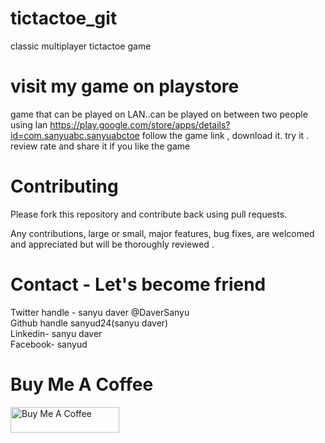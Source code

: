 # tictactoe_git
classic multiplayer  tictactoe game  
# visit my game on playstore
game that can be played on LAN..can be played on between two people using lan https://play.google.com/store/apps/details?id=com.sanyuabc.sanyuabctoe follow the game link , download it. try it . review rate and share it if you like the game
# Contributing
Please fork this repository and contribute back using pull requests.

Any contributions, large or small, major features, bug fixes, are welcomed and appreciated but will be thoroughly reviewed .
# Contact - Let's become friend
Twitter handle  - sanyu daver @DaverSanyu <br/>
Github handle sanyud24(sanyu daver)<br/>
Linkedin- sanyu daver<br/>
Facebook- sanyud<br/>

# Buy Me A Coffee
<a href="https://www.buymeacoffee.com/Sanyu Daver" target="_blank"><img src="https://cdn.buymeacoffee.com/buttons/default-orange.png" alt="Buy Me A Coffee" height="41" width="174"></a>

        
